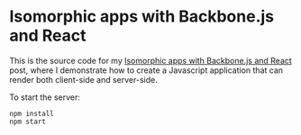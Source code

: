 # Isomorphic apps with Backbone.js and React
This is the source code for my [Isomorphic apps with Backbone.js and React](http://dev.alexishevia.com/2014/08/isomorphic-apps-with-backbonejs-and.html) post, where I demonstrate how to create a Javascript application that can render both client-side and server-side.

To start the server:
```
npm install
npm start
```

